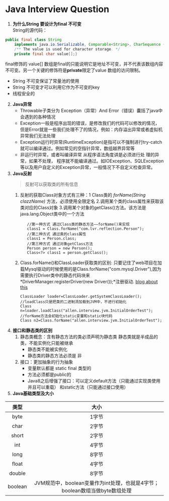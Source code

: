 # Java Interview Question 
1. **为什么String 要设计为final 不可变**  
String的源代码：
```java
public final class String
    implements java.io.Serializable, Comparable<String>, CharSequence {
    /** The value is used for character storage. */
    private final char value[];}
```
final修饰的 value[] 数组是final的只能说明它是地址不可变，并不代表该数组内容不可变。另一个关键的修饰符是**private**限定了value
数组的访问限制。
- String 不可变保证了常量池的使用
- String 不可变才可以利用它作为不可变的key
- 线程安全的
2. **Java异常**  
   - Throwable子类分为  Exception（异常）And Error（错误）囊括了java中会遇到的各种情况
   - Exception一般是程序出现的错误，是修改我们的代码可以修改的情况，但是Error就是一些我们处理不了的情况，例如：内存溢出异常或者虚拟机异常我们无法处理
   - Exception运行时异常(RuntimeException)是指可以不强制进行try-catch就可以编译通过。例如常见的空指针异常，数组越界异常等
   - 非运行时异常，或者叫编译异常 从程序语法角度讲是必须进行处  理的异常，如果不处理，
   程序就不能编译通过。如IOException、SQLException等以及用户自定义的Exception异常，一般情况下不自定义检查异常。
3. **Java反射**
   > 反射可以获取类的所有信息
   1. 反射的获取Class对象方式有三种：1 Class类的 *forName(String
      clazzName)* 方法，必须使用全限定名
      2.调用某个类的class属性来获取该类对应的Class对象
      3.调用某个对象的getClass()方法。该方法是java.lang.Object类中的一个方法
      ```
         //第一种方式 通过Class类的静态方法——forName()来实现
         class1 = Class.forName("com.lvr.reflection.Person");
         //第二种方式 通过类的class属性
         class1 = Person.class;
         //第三种方式 通过对象getClass方法
         Person person = new Person();
         Class<?> class1 = person.getClass();
         ```
   2. Class.forName()和ClassLoader获取类的区别:
      只要记住了web项目在加载Mysql驱动的时候使用的是Class.forName("com.mysql.Driver"),因为需要执行Driver类中的静态代码块来
      *DriverManager.registerDriver(new Driver());*注册驱动.
      [blog about this](http://www.importnew.com/29389.html)
       ```
      ClassLoader loader=ClassLoader.getSystemClassLoader();
      //loadClass只是把类的二进制流加载到JVM中，不进行初始化
      Class n=loader.loadClass("allen.interview.jvm.InitialOrderTest");
      //forName方法会初始化static变量和static块代码
       Class n2=Class.forName("allen.interview.jvm.InitialOrderTest");
      ```
4. **接口和静态类的区别**
   1. 静态类概念：含有静态方法的类必须声明为静态类
      静态类就是半成品的类，不能实例化只能被继承
      - 静态类不能被实例化
      - 静态类的静态方法必须是 非
   2. 接口：更加抽象的行为抽象
      - 变量默认都是 static final 类型的
      - 方法必须都是public的
      - Java8之后增强了接口：可以定义default方法（只能通过实现类使用并且可以重载）
        和static方法（只能通过接口使用）
5. **Java基础类型及大小**

|类型|大小| 
|:-----:|:----:|
|byte|1字节|
|char|2字节|
|short|2字节|
|int|4字节|
|long|8字节|
|float|4字节|
|double|8字节|
|boolean|JVM规范中，boolean变量作为int处理，也就是4字节；boolean数组当做byte数组处理|
